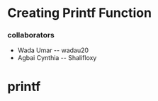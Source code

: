# Creating Printf Function
### collaborators
* Wada Umar -- wadau20
* Agbai Cynthia -- Shalifloxy
# printf
